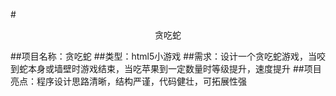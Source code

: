 #<center>贪吃蛇</center>  

##项目名称：贪吃蛇
##类型：html5小游戏
##需求：设计一个贪吃蛇游戏，当咬到蛇本身或墙壁时游戏结束，当吃苹果到一定数量时等级提升，速度提升
##项目亮点：程序设计思路清晰，结构严谨，代码健壮，可拓展性强